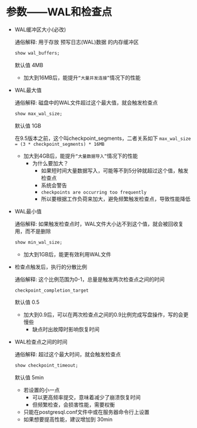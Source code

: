 # 参数——WAL和检查点

- WAL缓冲区大小(必改)
    
    通俗解释: 用于存放 预写日志(WAL)数据 的内存缓冲区
    ```sql
    show wal_buffers;
    ```
    默认值 4MB
    - 加大到16MB后，能提升`“大量并发连接”`情况下的性能
   
- WAL最大值

    通俗解释: 磁盘中的WAL文件超过这个最大值，就会触发检查点
    ```sql
    show max_wal_size;
    ```
    默认值 1GB
    
    在9.5版本之前，这个叫checkpoint_segments，二者关系如下
    ` max_wal_size = (3 * checkpoint_segments) * 16MB `
    - 加大到4GB后，能提升`“大量数据导入”`情况下的性能
        - 为什么要加大？
            - 如果短时间大量数据写入，可能等不到5分钟就超过这个值，触发检查点
            - 系统会警告
            - `checkpoints are occurring too frequently`
            - 所以要根据工作负荷来加大，避免频繁触发检查点，导致性能降低

- WAL最小值
    
    通俗解释: 如果触发检查点时，WAL文件大小达不到这个值，就会被回收复用，而不是删除
    ```sql
    show min_wal_size;
    ```
    - 加大到1GB后，能更有效利用WAL文件

- 检查点触发后，执行的分散比例
    
    通俗解释: 这个比例范围为0-1，总量是触发两次检查点之间的时间
    ```sql
    checkpoint_completion_target
    ```
    默认值 0.5
    - 加大到0.9后，可以在两次检查点之间的0.9比例完成写盘操作，写的会更慢些
        - 缺点时出故障时影响恢复时间

- WAL检查点之间的时间
    
    通俗解释: 超过这个最大时间，就会触发检查点
    ```sql
    show checkpoint_timeout;
    ```
    默认值 5min
    - 若设置的小一点
        - 可以更高频率提交，意味着减少了崩溃恢复时间
        - 但频繁检查，会损害性能，需要权衡
    - 只能在postgresql.conf文件中或在服务器命令行上设置
    - 如果想要提高性能，建议增加到 30min

